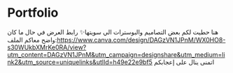 # Portfolio
هنا حطيت لكم بعض التصاميم والبوسترات الي سويتها✨
رابط العرض في حال ما كان واضح معاكم الملف:https://www.canva.com/design/DAGzVN1JPnM/WX0HO8-s30WUkbXMrKe0RA/view?utm_content=DAGzVN1JPnM&utm_campaign=designshare&utm_medium=link2&utm_source=uniquelinks&utlId=h49e22e9bf5
اتمنى ينال على إعجابكم
